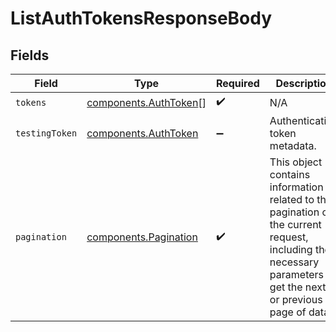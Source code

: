 # ListAuthTokensResponseBody


## Fields

| Field                                                                                                                                                           | Type                                                                                                                                                            | Required                                                                                                                                                        | Description                                                                                                                                                     |
| --------------------------------------------------------------------------------------------------------------------------------------------------------------- | --------------------------------------------------------------------------------------------------------------------------------------------------------------- | --------------------------------------------------------------------------------------------------------------------------------------------------------------- | --------------------------------------------------------------------------------------------------------------------------------------------------------------- |
| `tokens`                                                                                                                                                        | [components.AuthToken](../../models/components/authtoken.md)[]                                                                                                  | :heavy_check_mark:                                                                                                                                              | N/A                                                                                                                                                             |
| `testingToken`                                                                                                                                                  | [components.AuthToken](../../models/components/authtoken.md)                                                                                                    | :heavy_minus_sign:                                                                                                                                              | Authentication token metadata.                                                                                                                                  |
| `pagination`                                                                                                                                                    | [components.Pagination](../../models/components/pagination.md)                                                                                                  | :heavy_check_mark:                                                                                                                                              | This object contains information related to the pagination of the current request, including the necessary parameters to get the next or previous page of data. |